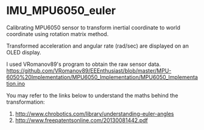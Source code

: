 # IMU_MPU6050_euler
Calibrating MPU6050 sensor to transform inertial coordinate to world coordinate using rotation matrix method.

Transformed acceleration and angular rate (rad/sec) are displayed on an OLED display.

I used VRomanov89's program to obtain the raw sensor data. https://github.com/VRomanov89/EEEnthusiast/blob/master/MPU-6050%20Implementation/MPU6050_Implementation/MPU6050_Implementation.ino

You may refer to the links below to understand the maths behind the transformation:
1. http://www.chrobotics.com/library/understanding-euler-angles
2. http://www.freepatentsonline.com/20130081442.pdf
